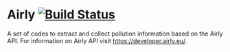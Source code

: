 # Airly [![Build Status](https://travis-ci.com/GrzegorzMika/Airly.svg?branch=master)](https://travis-ci.com/GrzegorzMika/Airly)

A set of codes to extract and collect pollution information based on the Airly API. For information on Airly API visit https://developer.airly.eu/.
